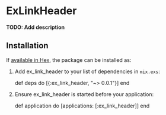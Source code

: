 # ExLinkHeader

**TODO: Add description**

## Installation

If [available in Hex](https://hex.pm/docs/publish), the package can be installed as:

  1. Add ex_link_header to your list of dependencies in `mix.exs`:

        def deps do
          [{:ex_link_header, "~> 0.0.1"}]
        end

  2. Ensure ex_link_header is started before your application:

        def application do
          [applications: [:ex_link_header]]
        end

